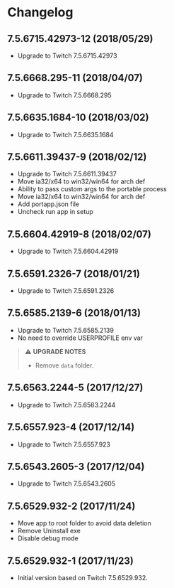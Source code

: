 # Changelog

## 7.5.6715.42973-12 (2018/05/29)

* Upgrade to Twitch 7.5.6715.42973

## 7.5.6668.295-11 (2018/04/07)

* Upgrade to Twitch 7.5.6668.295

## 7.5.6635.1684-10 (2018/03/02)

* Upgrade to Twitch 7.5.6635.1684

## 7.5.6611.39437-9 (2018/02/12)

* Upgrade to Twitch 7.5.6611.39437
* Move ia32/x64 to win32/win64 for arch def
* Ability to pass custom args to the portable process
* Move ia32/x64 to win32/win64 for arch def
* Add portapp.json file
* Uncheck run app in setup

## 7.5.6604.42919-8 (2018/02/07)

* Upgrade to Twitch 7.5.6604.42919

## 7.5.6591.2326-7 (2018/01/21)

* Upgrade to Twitch 7.5.6591.2326

## 7.5.6585.2139-6 (2018/01/13)

* Upgrade to Twitch 7.5.6585.2139
* No need to override USERPROFILE env var

> :warning: **UPGRADE NOTES**
> * Remove `data` folder.

## 7.5.6563.2244-5 (2017/12/27)

* Upgrade to Twitch 7.5.6563.2244

## 7.5.6557.923-4 (2017/12/14)

* Upgrade to Twitch 7.5.6557.923

## 7.5.6543.2605-3 (2017/12/04)

* Upgrade to Twitch 7.5.6543.2605

## 7.5.6529.932-2 (2017/11/24)

* Move app to root folder to avoid data deletion
* Remove Uninstall exe
* Disable debug mode

## 7.5.6529.932-1 (2017/11/23)

* Initial version based on Twitch 7.5.6529.932.
